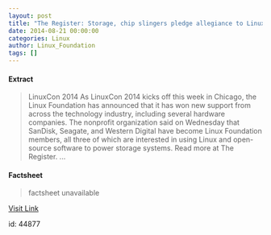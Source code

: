 ```yaml
---
layout: post
title: "The Register: Storage, chip slingers pledge allegiance to Linux, open source"
date: 2014-08-21 00:00:00
categories: Linux
author: Linux_Foundation
tags: []
---
```



#### Extract
>LinuxCon 2014&nbsp;As LinuxCon 2014 kicks off this week in Chicago, the Linux Foundation has announced that it has won new support from across the technology industry, including several hardware companies. The nonprofit organization said on Wednesday that SanDisk, Seagate, and Western Digital have become Linux Foundation members, all three of which are interested in using Linux and open-source software to power storage systems. Read more at The Register.&nbsp;...

#### Factsheet
>factsheet unavailable

[Visit Link](http://www.linuxfoundation.org/news-media/news/2014/08/register-storage-chip-slingers-pledge-allegiance-linux-open-source)

id:   44877


